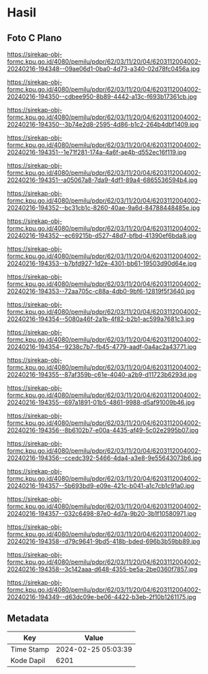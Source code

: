 # Hasil

## Foto C Plano

https://sirekap-obj-formc.kpu.go.id/4080/pemilu/pdpr/62/03/11/20/04/6203112004002-20240216-194348--09ae06d1-0ba0-4d73-a340-02d78fc0456a.jpg

https://sirekap-obj-formc.kpu.go.id/4080/pemilu/pdpr/62/03/11/20/04/6203112004002-20240216-194350--cdbee950-8b89-4442-a13c-f693b17361cb.jpg

https://sirekap-obj-formc.kpu.go.id/4080/pemilu/pdpr/62/03/11/20/04/6203112004002-20240216-194350--3b74e2d8-2595-4d86-b1c2-264b4dbf1409.jpg

https://sirekap-obj-formc.kpu.go.id/4080/pemilu/pdpr/62/03/11/20/04/6203112004002-20240216-194351--1e71f281-174a-4a6f-ae4b-d552ec16f119.jpg

https://sirekap-obj-formc.kpu.go.id/4080/pemilu/pdpr/62/03/11/20/04/6203112004002-20240216-194351--a05067a8-7da9-4df1-89a4-6865536594b4.jpg

https://sirekap-obj-formc.kpu.go.id/4080/pemilu/pdpr/62/03/11/20/04/6203112004002-20240216-194352--bc31cb1c-8260-40ae-9a6d-84788448485e.jpg

https://sirekap-obj-formc.kpu.go.id/4080/pemilu/pdpr/62/03/11/20/04/6203112004002-20240216-194352--ec69215b-d527-48d7-bfbd-41390ef6bda8.jpg

https://sirekap-obj-formc.kpu.go.id/4080/pemilu/pdpr/62/03/11/20/04/6203112004002-20240216-194353--b7bfd927-1d2e-4301-bb61-19503d90d64e.jpg

https://sirekap-obj-formc.kpu.go.id/4080/pemilu/pdpr/62/03/11/20/04/6203112004002-20240216-194353--72aa705c-c88a-4db0-9bf6-12819f5f3640.jpg

https://sirekap-obj-formc.kpu.go.id/4080/pemilu/pdpr/62/03/11/20/04/6203112004002-20240216-194354--5080a46f-2a1b-4f82-b2b1-ac599a7681c3.jpg

https://sirekap-obj-formc.kpu.go.id/4080/pemilu/pdpr/62/03/11/20/04/6203112004002-20240216-194354--9238c7b7-fb45-4779-aadf-0a4ac2a43771.jpg

https://sirekap-obj-formc.kpu.go.id/4080/pemilu/pdpr/62/03/11/20/04/6203112004002-20240216-194355--87af359b-c61e-4040-a2b9-d11723b6293d.jpg

https://sirekap-obj-formc.kpu.go.id/4080/pemilu/pdpr/62/03/11/20/04/6203112004002-20240216-194355--697a1891-01b5-4861-9988-d5af91009b46.jpg

https://sirekap-obj-formc.kpu.go.id/4080/pemilu/pdpr/62/03/11/20/04/6203112004002-20240216-194356--8b6102b7-e00a-4435-af49-5c02e2995b07.jpg

https://sirekap-obj-formc.kpu.go.id/4080/pemilu/pdpr/62/03/11/20/04/6203112004002-20240216-194356--ccedc392-5466-4da4-a3e8-9e55643073b6.jpg

https://sirekap-obj-formc.kpu.go.id/4080/pemilu/pdpr/62/03/11/20/04/6203112004002-20240216-194357--5b693bd9-e09e-421c-b041-a1c7cb1c91a0.jpg

https://sirekap-obj-formc.kpu.go.id/4080/pemilu/pdpr/62/03/11/20/04/6203112004002-20240216-194357--032c6498-87e0-4d7a-9b20-3b1f10580971.jpg

https://sirekap-obj-formc.kpu.go.id/4080/pemilu/pdpr/62/03/11/20/04/6203112004002-20240216-194358--d79c9641-9bd5-418b-bded-696b3b59bb89.jpg

https://sirekap-obj-formc.kpu.go.id/4080/pemilu/pdpr/62/03/11/20/04/6203112004002-20240216-194358--3c142aaa-d648-4355-be5a-2be0360f7857.jpg

https://sirekap-obj-formc.kpu.go.id/4080/pemilu/pdpr/62/03/11/20/04/6203112004002-20240216-194349--d63dc09e-be06-4422-b3eb-2f10b1261175.jpg


## Metadata

| Key        | Value               |
| ---------- | ------------------- |
| Time Stamp | 2024-02-25 05:03:39 |
| Kode Dapil | 6201                |



